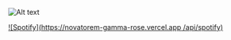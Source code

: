 ![Alt text](https://spotify-recently-played-readme.vercel.app/api?user=31otrtfsoebnqie5ls7w37nhbrxa)

[![Spotify](https://novatorem-gamma-rose.vercel.app
/api/spotify)](https://open.spotify.com/user/31otrtfsoebnqie5ls7w37nhbrxa)

